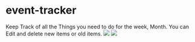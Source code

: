 # event-tracker

Keep Track of all the Things you need to do for the week, Month. You can Edit and delete new items or old items.
<img src="https://user-images.githubusercontent.com/70597385/136422962-f23d4f4e-1007-4343-8319-d7cef4e064ea.png" />
<img src="https://user-images.githubusercontent.com/70597385/136422987-c3e6617e-d67d-4bcd-8b4d-2ed7aa30313e.png" />
